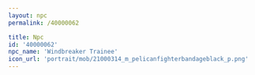 ```yaml
---
layout: npc
permalink: /40000062

title: Npc
id: '40000062'
npc_name: 'Windbreaker Trainee'
icon_url: 'portrait/mob/21000314_m_pelicanfighterbandageblack_p.png'
---
```

